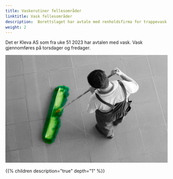 ```yaml
---
title: Vaskerutiner fellesområder
linktitle: Vask fellesområder
description:  Borettslaget har avtale med renholdsfirma for trappevask og vask fellesområder som ganger.
weight: 2
---
```


Det er Kleva AS som  fra uke 51 2023 har avtalen med vask. Vask gjennomføres på torsdager og fredager.

![Vask](vask.png)

{{% children description="true" depth="1" %}}
